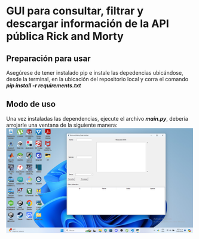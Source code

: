 # GUI para consultar, filtrar y descargar información de la API pública Rick and Morty
## Preparación para usar
Asegúrese de tener instalado pip e instale las depedencias ubicándose, desde la terminal, en la ubicación del repositorio local y corra el comando ***pip install -r requirements.txt***

## Modo de uso
Una vez instaladas las dependencias, ejecute el archivo ***main.py***, debería arrojarle una ventana de la siguiente manera:
<img src="https://github.com/Davases22/Rick-Morty_API/blob/master/img/img_1.png" width="500"/>



